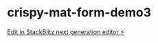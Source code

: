 # crispy-mat-form-demo3

[Edit in StackBlitz next generation editor ⚡️](https://stackblitz.com/~/github.com/harikvpy/crispy-mat-form-demo3)